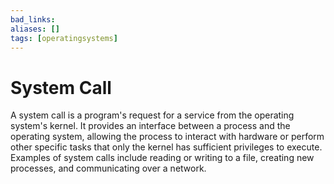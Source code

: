```yaml
---
bad_links: 
aliases: []
tags: [operatingsystems]
---
```

# System Call

A system call is a program's request for a service from the operating system's kernel. It provides an interface between a process and the operating system, allowing the process to interact with hardware or perform other specific tasks that only the kernel has sufficient privileges to execute. Examples of system calls include reading or writing to a file, creating new processes, and communicating over a network.
